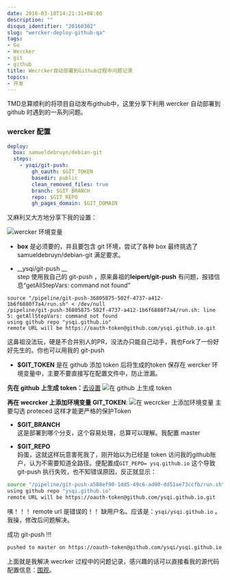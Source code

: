 ```yaml
---
date: 2016-03-10T14:21:31+08:00
description: ""
disqus_identifier: "20160302"
slug: "wercker-deploy-github-qa"
tags:
- Go
- Wercker
- git
- github
title: Wecrcker自动部署到Github过程中问题记录
topics:
- 开发
---
```


TMD总算顺利的将项目自动发布github中，这里分享下利用 wercker 自动部署到 github 时遇到的一系列问题。

### wercker 配置

```yml
deploy:
  box: samueldebruyn/debian-git
  steps:
    - ysqi/git-push:
        gh_oauth: $GIT_TOKEN
        basedir: public
        clean_removed_files: true
        branch: $GIT_BRANCH
        repo: $GIT_REPO
        gh_pages_domain: $GIT_DOMAIN
```
又麻利又大方地分享下我的设置：

![wercker 环境变量](http://static.yushuangqi.com/blog20160310171328.png)

+ __box__ 
是必须要的，并且要包含 git 环境，尝试了各种 box 最终挑选了 samueldebruyn/debian-git 满足要求。

+ __ysqi/git-push __  
step 使用我自己的 git-push ，原来鼻祖的**leipert/git-push** 有问题，报错信息“getAllStepVars: command not found”
```
source "/pipeline/git-push-36805875-502f-4737-a412-1b6f6880f7a4/run.sh" < /dev/null
/pipeline/git-push-36805875-502f-4737-a412-1b6f6880f7a4/run.sh: line 5: getAllStepVars: command not found
using github repo "ysqi.github.io"
remote URL will be https://oauth-token@github.com/ysqi.github.io.git
```
这鼻祖没法玩，硬是不合并别人的PR，没法办只能自己动手，我也Fork了一份好好先生的。你也可以用我的 git-push

+ __$GIT_TOKEN__ 
是在 github 添加 token 后将生成的token 保存在 wercker 环境变量中，主要不要直接写在配置文件中，防止泄漏。

__先在 github 上生成 token：__[去设置](https://github.com/settings/tokens/new)
![在 github 上生成 token](http://static.yushuangqi.com/blog20160310155407.png)

__再在 wecrcker 上添加环境变量 GIT_TOKEN__:
![在 wecrcker 上添加环境变量](http://static.yushuangqi.com/blog20160310155210.png)
主要勾选 proteced 这样才能更严格的保护Token


+ __$GIT_BRANCH__   
这是部署到哪个分支，这个容易处理，总算可以理解。我配置 master

+ __$GIT_REPO__  
妈蛋，这就这样玩意害死我了，刚开始以为已经是 token 访问我的github账户，认为不需要知道全路径。便配置成`GIT_PEPO= ysq.github.io` 这个导致 git-push 执行失败，也不知错误原因，反正就显示：
```bash
source "/pipeline/git-push-a588ef90-1dd5-49c6-ad00-dd51ae73ccfb/run.sh" < /dev/null
using github repo "ysqi.github.io"
remote URL will be https://oauth-token@github.com/ysqi.github.io.git
```
咦！！！ remote url 是错误的！！ 缺用户名。应该是：`ysqi/ysqi.github.io` 。我操，修改后问题解决。

成功 git-push !!!
```bash
pushed to master on https://oauth-token@github.com/ysqi/ysqi.github.io.git
```

上面就是我解决 wecrker 过程中的问题记录，感兴趣的话可以直接看我的源代码配置信息：[围观](https://github.com/ysqi/yushuangqi.com)。